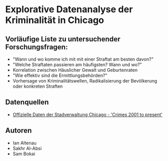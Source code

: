 # Explorative Datenanalyse der Kriminalität in Chicago


## Vorläufige Liste zu untersuchender Forschungsfragen:
* "Wann und wo komme ich mit mit einer Straftat am besten davon?"
* "Welche Straftaten passieren am häufigsten? Wann und wo?"
* Korrelation zwischen Häuslicher Gewalt und Geburtenraten
* "Wie effektiv sind die Ermittlungsbehörden?"
* Vorhersage von Kriminalitätswellen, Radikalisierung der Bevölkerung oder konkreten Straften

## Datenquellen
* [Offizielle Daten der Stadverwaltung Chicago - 'Crimes 2001 to present'](https://data.cityofchicago.org/Public-Safety/Crimes-2001-to-present/ijzp-q8t2)

## Autoren
* Ian Altenau
* Sakhr Al-Absi
* Sam Bokai